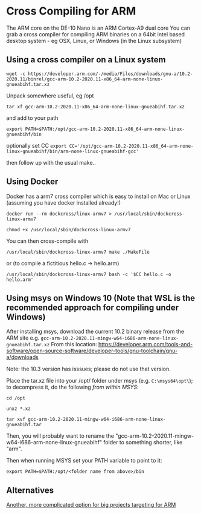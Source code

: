 # Cross Compiling for ARM

The ARM core on the DE-10 Nano is an ARM Cortex-A9 dual core
You can grab a cross compiler for compiling ARM binaries on a 64bit intel based desktop system - eg OSX, Linux, or Windows (in the Linux subsystem)


## Using a cross compiler on a Linux system
`wget -c https://developer.arm.com/-/media/Files/downloads/gnu-a/10.2-2020.11/binrel/gcc-arm-10.2-2020.11-x86_64-arm-none-linux-gnueabihf.tar.xz`

Unpack somewhere useful, eg /opt

`tar xf gcc-arm-10.2-2020.11-x86_64-arm-none-linux-gnueabihf.tar.xz`

and add to your path

`export PATH=$PATH:/opt/gcc-arm-10.2-2020.11-x86_64-arm-none-linux-gnueabihf/bin`

optionally set CC
`export CC='/opt/gcc-arm-10.2-2020.11-x86_64-arm-none-linux-gnueabihf/bin/arm-none-linux-gnueabihf-gcc'`

then follow up with the usual make..


## Using Docker
Docker has a arm7 cross compiler which is easy to install on Mac or Linux (assuming you have docker installed already!)

`docker run --rm dockcross/linux-armv7 > /usr/local/sbin/dockcross-linux-armv7`

`chmod +x /usr/local/sbin/dockcross-linux-armv7`

You can then cross-compile with 

`/usr/local/sbin/dockcross-linux-armv7 make ./MakeFile`

or (to compile a fictitious hello.c -> hello.arm)

`/usr/local/sbin/dockcross-linux-armv7 bash -c '$CC hello.c -o hello.arm'`
 

## Using msys on Windows 10  (Note that WSL is the recommended approach for compiling under Windows)
After installing msys, download the current 10.2 binary release from the ARM site e.g.
`gcc-arm-10.2-2020.11-mingw-w64-i686-arm-none-linux-gnueabihf.tar.xz`
From this location:
https://developer.arm.com/tools-and-software/open-source-software/developer-tools/gnu-toolchain/gnu-a/downloads

Note: the 10.3 version has isssues; please do not use that version.

Place the tar.xz file into your /opt/ folder under msys (e.g. `C:\msys64\opt\`); to decompress it, do the following *from within MSYS*:

`cd /opt`

`unxz *.xz`

`tar xvf gcc-arm-10.2-2020.11-mingw-w64-i686-arm-none-linux-gnueabihf.tar`

Then, you will probably want to rename the "gcc-arm-10.2-2020.11-mingw-w64-i686-arm-none-linux-gnueabihf" folder to something shorter, like "arm".

Then when running MSYS set your PATH variable to point to it:

`export PATH=$PATH:/opt/<folder name from above>/bin`

## Alternatives
[Another, more complicated option for big projects targeting for ARM](Native-ARMv7-Toolchain-on-x86-64)
